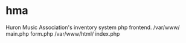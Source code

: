 # hma
Huron Music Association's inventory system php frontend.
  /var/www/
    main.php
    form.php
  /var/www/html/
    index.php
